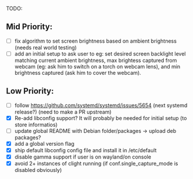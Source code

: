 TODO:

## Mid Priority:
- [ ] fix algorithm to set screen brightness based on ambient brightness (needs real world testing)
- [ ] add an initial setup to ask user to eg: set desired screen backlight level matching current ambient brightness, max brightess captured from webcam (eg: ask him to switch on a torch on webcam lens), and min brightness captured (ask him to cover the webcam).

## Low Priority:
- [ ] follow https://github.com/systemd/systemd/issues/5654 (next systemd release?) (need to make a PR upstream)
- [x] Re-add libconfig support? It will probably be needed for initial setup (to store informatios)
- [ ] update global README with Debian folder/packages -> upload deb packages?
- [x] add a global version flag
- [x] ship default libconfig config file and install it in /etc/default
- [x] disable gamma support if user is on wayland/on console
- [x] avoid 2+ instances of clight running (if conf.single_capture_mode is disabled obviously)
